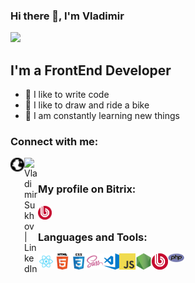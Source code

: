 ### Hi there 👋, I'm Vladimir
![](https://komarev.com/ghpvc/?username=dar-ksen)

## I'm a FrontEnd Developer
- 💪 I like to write code
- 🎉 I like to draw and ride a bike
- 🥅 I am constantly learning new things

### Connect with me:

[<img align="left" alt="portfolio" width="22px" src="https://raw.githubusercontent.com/iconic/open-iconic/master/svg/globe.svg" />][website]
[<img align="left" alt="Vladimir Sukhov | LinkedIn" width="22px" src="https://cdn.jsdelivr.net/npm/simple-icons@v3/icons/linkedin.svg" />][linkedin]

<br />

### My profile on Bitrix:
[<img align="left" alt="Vladimir Sukhov | Bitrix-profile" width="22px" src="./src/1c_bitrix_logo.svg" />][bitrix]

<br />

### Languages and Tools:

<img align="left" alt="React" width="26px" src="https://raw.githubusercontent.com/github/explore/80688e429a7d4ef2fca1e82350fe8e3517d3494d/topics/react/react.png" />
<img align="left" alt="HTML5" width="26px" src="https://raw.githubusercontent.com/github/explore/80688e429a7d4ef2fca1e82350fe8e3517d3494d/topics/html/html.png" />
<img align="left" alt="CSS3" width="26px" src="https://raw.githubusercontent.com/github/explore/80688e429a7d4ef2fca1e82350fe8e3517d3494d/topics/css/css.png" />
<img align="left" alt="Sass" width="26px" src="https://raw.githubusercontent.com/github/explore/80688e429a7d4ef2fca1e82350fe8e3517d3494d/topics/sass/sass.png" />
<img align="left" alt="Visual Studio Code" width="26px" src="https://raw.githubusercontent.com/github/explore/80688e429a7d4ef2fca1e82350fe8e3517d3494d/topics/visual-studio-code/visual-studio-code.png" />
<img align="left" alt="JavaScript" width="26px" src="https://raw.githubusercontent.com/github/explore/80688e429a7d4ef2fca1e82350fe8e3517d3494d/topics/javascript/javascript.png" />
<img align="left" alt="Node.js" width="26px" src="https://raw.githubusercontent.com/github/explore/80688e429a7d4ef2fca1e82350fe8e3517d3494d/topics/nodejs/nodejs.png" />
<img align="left" alt="php" width="26px" src="./src/1c_bitrix_logo.svg" />
<img align="left" alt="bitrix" width="26px" src="./src/php-logo.svg" />
<br />

<!--
**dar-ksen/dar-ksen** is a ✨ _special_ ✨ repository because its `README.md` (this file) appears on your GitHub profile.

### Statistics:
<details>
  <summary>:zap: Show:</summary>
   <img align="left" alt="codeSTACKr's GitHub Stats" src="https://github-readme-stats.vercel.app/api/top-langs/?username=dar-ksen&langs_count=8&layout=compact" />
    <br />
   <br />
    <img align="left" alt="codeSTACKr's GitHub Stats" src="https://github-readme-stats.vercel.app/api?username=dar-ksen&show_icons=true" />
</details>

Here are some ideas to get you started:

- 🔭 I’m currently working on ...
- 🌱 I’m currently learning ...
- 👯 I’m looking to collaborate on ...
- 🤔 I’m looking for help with ...
- 💬 Ask me about ...
- 📫 How to reach me: ...
- 😄 Pronouns: ...
- ⚡ Fun fact: ...
-->

[website]: https://dar-ksen.github.io/my-portfolio/
[linkedin]: https://www.linkedin.com/in/%D0%B2%D0%BB%D0%B0%D0%B4%D0%B8%D0%BC%D0%B8%D1%80-%D1%81%D1%83%D1%85%D0%BE%D0%B2-44071b1b7/
[bitrix]: https://dev.1c-bitrix.ru/learning/resume.php?ID=18711846-4469326